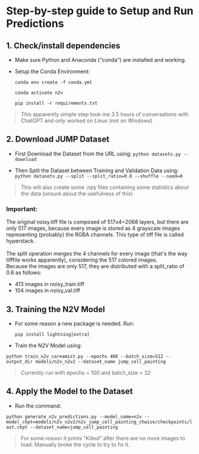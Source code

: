 # Step-by-step guide to Setup and Run Predictions

## 1. Check/install dependencies 

- Make sure Python and Anaconda ("conda") are installed and working.
- Setup the Conda Environment:

    ``` conda env create -f conda.yml ```

    ``` conda activate n2v ```

    ``` pip install -r requirements.txt ```

> This apparently simple step took me 3.5 hours of conversations with ChatGPT and only worked on Linux (not on Windows)

## 2. Download JUMP Dataset

- First Download the Dataset from the URL using:
    ``` python datasets.py --download ```

- Then Split the Dataset between Training and Validation Data using:
``` python datasets.py --split --split_ratio=0.8 --shuffle --seed=0 ```

> This will also create some .npy files containing some statistics about the data (unsure about the usefulness of this)

### Important: 
The original noisy.tiff file is composed of 517x4=2068 layers, but there are only 517 images, because every image is stored as 4 grayscale images representing (probably) the RGBA channels. This type of tiff file is called hyperstack. \
\
The split operation merges the 4 channels for every image (that's the way tifffile works apparently), considering the 517 colored images. \
Because the images are only 517, they are distributed with a split_ratio of 0.8 as follows:
* 413 images in noisy_train.tiff
* 104 images in noisy_val.tiff

## 3. Training the N2V Model

- For some reason a new package is needed. Run:

    ``` pip install lightning[extra] ```

- Train the N2V Model using:

``` python train_n2v_careamist.py --epochs 400 --batch_size=512 --output_dir models/n2v_n2v2 --dataset_name jump_cell_painting ```

> Currently run with epochs = 100 and batch_size = 32

## 4. Apply the Model to the Dataset

- Run the command:

``` python generate_n2v_predictions.py --model_name=n2v --model_ckpt=models/n2v_n2v2/n2v_jump_cell_painting_chwise/checkpoints/last.ckpt --dataset_name=jump_cell_painting ```

> For some reason it prints "Killed" after there are no more images to load. Manually broke the cycle to try to fix it.






